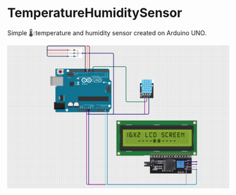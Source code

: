 # TemperatureHumiditySensor
Simple 🌡️💧temperature and humidity sensor created on Arduino UNO.

![](github/arduinoTempHumSensor.png)
